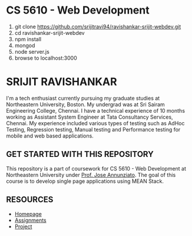 # CS 5610 - Web Development
1. git clone https://github.com/srijitravi94/ravishankar-srijit-webdev.git
2. cd ravishankar-srijit-webdev
3. npm install
4. mongod
5. node server.js
6. browse to localhost:3000

# SRIJIT RAVISHANKAR

I'm a tech enthusiast currently pursuing my graduate studies at Northeastern University, Boston. My undergrad was at Sri Sairam Engineering College, Chennai. I have a technical experience of 10 months working as Assistant System Engineer at Tata Consultancy Services, Chennai. My experience included various types of testing such as AdHoc Testing, Regression testing, Manual testing and Performance testing for mobile and web based applications.

## GET STARTED WITH THIS REPOSITORY

This repository is a part of coursework for CS 5610 - Web Development at Northeastern University under [Prof. Jose Annunziato](https://github.com/jannunzi). The goal of this course is to develop single page applications using MEAN Stack.

## RESOURCES
* [Homepage](http://ravishankar-srijit-webdev.herokuapp.com/)
* [Assignments](http://ravishankar-srijit-webdev.herokuapp.com/assignment/)
* [Project](http://ravishankar-srijit-webdev.herokuapp.com/project/)